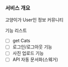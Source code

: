 ### 서비스 개요

고양이가 User인 정보 커뮤니티

기능 리스트

- [ ] get Cats
- [ ] 로그인/로그아웃 기능
- [ ] 사진 업로드 기능
- [ ] API 자동 문서화(스웨거)
